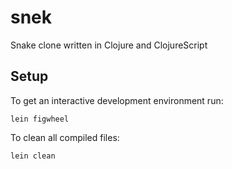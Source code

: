 # snek

Snake clone written in Clojure and ClojureScript

## Setup

To get an interactive development environment run:

    lein figwheel

To clean all compiled files:

    lein clean
